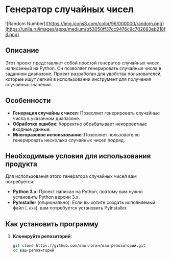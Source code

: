 # Генератор случайных чисел

![Random Number]([https://img.icons8.com/color/96/000000/random.png](https://unila.ru/images/apps/medium/b53050ff37cc9476c9c702683eb218f3.png)

## Описание

Этот проект представляет собой простой генератор случайных чисел, написанный на Python. Он позволяет генерировать случайные числа в заданном диапазоне. Проект разработан для удобства пользователей, которые ищут легкий в использовании инструмент для получения случайных значений.

## Особенности

- **Генерация случайных чисел**: Позволяет генерировать случайные числа в указанном диапазоне.
- **Обработка ошибок**: Корректно обрабатывает некорректные входные данные.
- **Многоразовое использование**: Позволяет пользователю генерировать несколько случайных чисел подряд.

## Необходимые условия для использования продукта

Для использования этого генератора случайных чисел вам потребуется:

- **Python 3.x**: Проект написан на Python, поэтому вам нужно установить Python версии 3.x.
- **PyInstaller** (опционально): Если вы хотите создать исполняемый файл (`.exe`), вам потребуется установить PyInstaller.

## Как установить программу

1. **Клонируйте репозиторий**:
   ```bash
   git clone https://github.com/ваш-логин/ваш-репозиторий.git
   cd ваш-репозиторий
